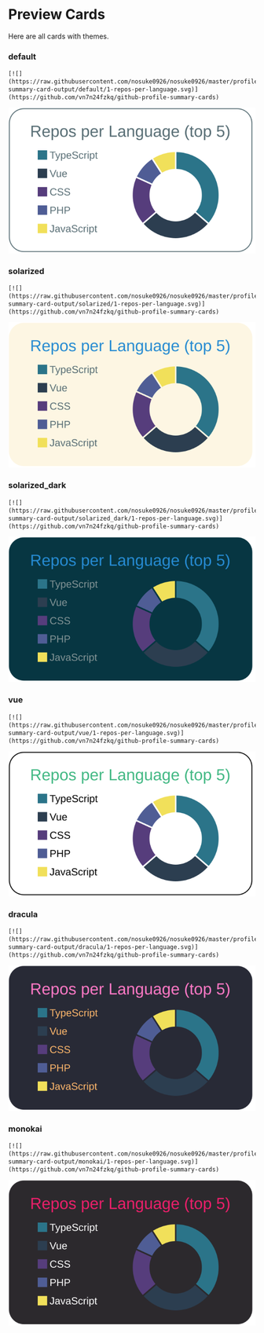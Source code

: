 
# Preview Cards

Here are all cards with themes.


### default


```
[![](https://raw.githubusercontent.com/nosuke0926/nosuke0926/master/profile-summary-card-output/default/1-repos-per-language.svg)](https://github.com/vn7n24fzkq/github-profile-summary-cards)
```
![](https://raw.githubusercontent.com/nosuke0926/nosuke0926/master/profile-summary-card-output/default/1-repos-per-language.svg)


### solarized


```
[![](https://raw.githubusercontent.com/nosuke0926/nosuke0926/master/profile-summary-card-output/solarized/1-repos-per-language.svg)](https://github.com/vn7n24fzkq/github-profile-summary-cards)
```
![](https://raw.githubusercontent.com/nosuke0926/nosuke0926/master/profile-summary-card-output/solarized/1-repos-per-language.svg)


### solarized_dark


```
[![](https://raw.githubusercontent.com/nosuke0926/nosuke0926/master/profile-summary-card-output/solarized_dark/1-repos-per-language.svg)](https://github.com/vn7n24fzkq/github-profile-summary-cards)
```
![](https://raw.githubusercontent.com/nosuke0926/nosuke0926/master/profile-summary-card-output/solarized_dark/1-repos-per-language.svg)


### vue


```
[![](https://raw.githubusercontent.com/nosuke0926/nosuke0926/master/profile-summary-card-output/vue/1-repos-per-language.svg)](https://github.com/vn7n24fzkq/github-profile-summary-cards)
```
![](https://raw.githubusercontent.com/nosuke0926/nosuke0926/master/profile-summary-card-output/vue/1-repos-per-language.svg)


### dracula


```
[![](https://raw.githubusercontent.com/nosuke0926/nosuke0926/master/profile-summary-card-output/dracula/1-repos-per-language.svg)](https://github.com/vn7n24fzkq/github-profile-summary-cards)
```
![](https://raw.githubusercontent.com/nosuke0926/nosuke0926/master/profile-summary-card-output/dracula/1-repos-per-language.svg)


### monokai


```
[![](https://raw.githubusercontent.com/nosuke0926/nosuke0926/master/profile-summary-card-output/monokai/1-repos-per-language.svg)](https://github.com/vn7n24fzkq/github-profile-summary-cards)
```
![](https://raw.githubusercontent.com/nosuke0926/nosuke0926/master/profile-summary-card-output/monokai/1-repos-per-language.svg)

